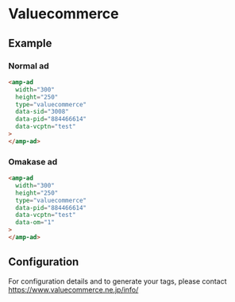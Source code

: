 <!---
Copyright 2016 The AMP HTML Authors. All Rights Reserved.

Licensed under the Apache License, Version 2.0 (the "License");
you may not use this file except in compliance with the License.
You may obtain a copy of the License at

      http://www.apache.org/licenses/LICENSE-2.0

Unless required by applicable law or agreed to in writing, software
distributed under the License is distributed on an "AS-IS" BASIS,
WITHOUT WARRANTIES OR CONDITIONS OF ANY KIND, either express or implied.
See the License for the specific language governing permissions and
limitations under the License.
-->

# Valuecommerce

## Example

### Normal ad

```html
<amp-ad
  width="300"
  height="250"
  type="valuecommerce"
  data-sid="3008"
  data-pid="884466614"
  data-vcptn="test"
>
</amp-ad>
```

### Omakase ad

```html
<amp-ad
  width="300"
  height="250"
  type="valuecommerce"
  data-pid="884466614"
  data-vcptn="test"
  data-om="1"
>
</amp-ad>
```

## Configuration

For configuration details and to generate your tags, please contact https://www.valuecommerce.ne.jp/info/
